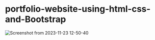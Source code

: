 # portfolio-website-using-html-css-and-Bootstrap
![Screenshot from 2023-11-23 12-50-40](https://github.com/SreyasTsasi/portfolio-website-using-html-css-and-Bootstrap/assets/71540653/8bb9cb0b-b72e-4040-85b7-0960bf65df08)

